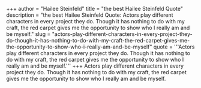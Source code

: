 +++
author = "Hailee Steinfeld"
title = "the best Hailee Steinfeld Quote"
description = "the best Hailee Steinfeld Quote: Actors play different characters in every project they do. Though it has nothing to do with my craft, the red carpet gives me the opportunity to show who I really am and be myself."
slug = "actors-play-different-characters-in-every-project-they-do-though-it-has-nothing-to-do-with-my-craft-the-red-carpet-gives-me-the-opportunity-to-show-who-i-really-am-and-be-myself"
quote = '''Actors play different characters in every project they do. Though it has nothing to do with my craft, the red carpet gives me the opportunity to show who I really am and be myself.'''
+++
Actors play different characters in every project they do. Though it has nothing to do with my craft, the red carpet gives me the opportunity to show who I really am and be myself.
